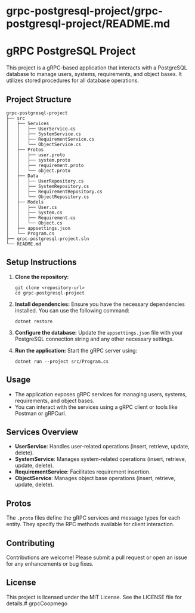 # grpc-postgresql-project/grpc-postgresql-project/README.md

# gRPC PostgreSQL Project

This project is a gRPC-based application that interacts with a PostgreSQL database to manage users, systems, requirements, and object bases. It utilizes stored procedures for all database operations.

## Project Structure

```
grpc-postgresql-project
├── src
│   ├── Services
│   │   ├── UserService.cs
│   │   ├── SystemService.cs
│   │   ├── RequirementService.cs
│   │   └── ObjectService.cs
│   ├── Protos
│   │   ├── user.proto
│   │   ├── system.proto
│   │   ├── requirement.proto
│   │   └── object.proto
│   ├── Data
│   │   ├── UserRepository.cs
│   │   ├── SystemRepository.cs
│   │   ├── RequirementRepository.cs
│   │   └── ObjectRepository.cs
│   ├── Models
│   │   ├── User.cs
│   │   ├── System.cs
│   │   ├── Requirement.cs
│   │   └── Object.cs
│   ├── appsettings.json
│   └── Program.cs
├── grpc-postgresql-project.sln
└── README.md
```

## Setup Instructions

1. **Clone the repository:**
   ```
   git clone <repository-url>
   cd grpc-postgresql-project
   ```

2. **Install dependencies:**
   Ensure you have the necessary dependencies installed. You can use the following command:
   ```
   dotnet restore
   ```

3. **Configure the database:**
   Update the `appsettings.json` file with your PostgreSQL connection string and any other necessary settings.

4. **Run the application:**
   Start the gRPC server using:
   ```
   dotnet run --project src/Program.cs
   ```

## Usage

- The application exposes gRPC services for managing users, systems, requirements, and object bases.
- You can interact with the services using a gRPC client or tools like Postman or gRPCurl.

## Services Overview

- **UserService**: Handles user-related operations (insert, retrieve, update, delete).
- **SystemService**: Manages system-related operations (insert, retrieve, update, delete).
- **RequirementService**: Facilitates requirement insertion.
- **ObjectService**: Manages object base operations (insert, retrieve, update, delete).

## Protos

The `.proto` files define the gRPC services and message types for each entity. They specify the RPC methods available for client interaction.

## Contributing

Contributions are welcome! Please submit a pull request or open an issue for any enhancements or bug fixes.

## License

This project is licensed under the MIT License. See the LICENSE file for details.#   g r p c C o o p m e g o  
 